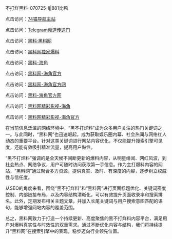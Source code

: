 不打烊黑料-070725-lj|881比鸭

点击访问：<a href="https://74mao.com/">74猫导航主站</a>

点击访问：<a href="https://74mao.com/">Telegram频道传送门</a>

点击访问：<a href="https://heiliaolvzlu3.pages.dev">黑料·黑料网</a>

点击访问：<a href="https://heiliaoyvnrda.pages.dev">黑料网独家爆料</a>

点击访问：<a href="https://jha.pages.dev/">黑料-海角</a>

点击访问：<a href="https://qfwfg.pages.dev/">黑料网-海角官方</a>

点击访问：<a href="https://jha.pages.dev/">黑料网-海角官方网</a>

点击访问：<a href="https://haef.pages.dev/">黑料-海角官方网</a>

点击访问：<a href="https://qfwfg.pages.dev/">黑料网精彩影视-海角</a>

点击访问：<a href="https://gdas.pages.dev/">黑料网精彩影视-海角官方</a>

在当前信息泛滥的网络环境中，“黑不打烊料”成为众多用户关注的热门关键词之一。与此同时，“黑料网”也迅速崛起，成为获取娱乐圈内幕、社会热闻与网络红人动态的重要平台。针对这类关键词进行网站内容优化，不仅能提升搜索引擎可见度，还能有效吸引精准流量，提高用户黏性。

“黑不打烊料”强调的是全天候不间断更新的爆料内容，从明星绯闻、网红风波，到社会热点、网络争议，用户可随时访问获取第一手信息。作为主打爆料内容的网站，“黑料网”通过聚合多方资源，提供真实、及时、有深度的内容，逐步树立权威性与信任度。

从SEO的角度来看，围绕“黑不打烊料”和“黑料网”进行页面标题优化、关键词密度控制、内部链接布局，以及内容结构清晰化，可以有效提升页面收录率和搜索排名。此外，定期发布相关主题文章，并加入长尾关键词与用户搜索意图匹配的语句，能够增强网站内容的覆盖范围。

总之，黑料网致力于打造一个持续更新、高度聚焦的黑不打烊料内容平台，满足用户对爆料真实性与时效性的双重需求。通过不断优化内容与结构，我们将持续提升“黑料网”在搜索引擎中的表现，稳步迈向行业领先位置。
